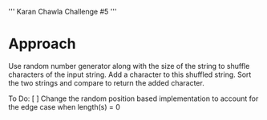 '''
Karan Chawla
Challenge #5
'''

# Approach

Use random number generator along with the size of the string to shuffle characters of the input string. 
Add a character to this shuffled string. 
Sort the two strings and compare to return the added character. 

To Do:
[ ] Change the random position based implementation to account for the edge case when length(s) = 0
